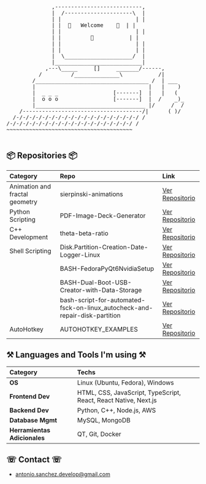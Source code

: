 <pre>

              ,---------------------------,
              |  /---------------------\  |
              | |                       | |
              | |  🌟   Welcome    🌟  | | 
              | |                       | |  
              | |         🐔           | |
              | |                       | |
              | |                       | |
              |  \_____________________/  |
              |___________________________|
            ,---\_____     []     _______/------,
          /         /______________\           /|
        /___________________________________ /  | ___
        |                                   |   |    )
        |  _ _ _                 [-------]  |   |   (
        |  o o o                 [-------]  |  /    _)_
        |__________________________________ |/     /  /
    /-------------------------------------/|      ( )/
  /-/-/-/-/-/-/-/-/-/-/-/-/-/-/-/-/-/-/-/ /
/-/-/-/-/-/-/-/-/-/-/-/-/-/-/-/-/-/-/-/ /
~~~~~~~~~~~~~~~~~~~~~~~~~~~~~~~~~~~~~~~

</pre>


## 📦 Repositories 📦

| Category                      | Repo                                                  | Link                                                                     |
| :---------------------------- | :---------------------------------------------------- | :----------------------------------------------------------------------- |
| Animation and fractal geometry| sierpinski-animations                                 | [Ver Repositorio](https://github.com/toniles/sierpinski-animations)      |
| Python Scripting              | PDF-Image-Deck-Generator                              | [Ver Repositorio](https://github.com/toniles/PDF-Image-Deck-Generator)   |
| C++ Development               | theta-beta-ratio                                      | [Ver Repositorio](https://github.com/toniles/theta-beta-ratio)           |
| Shell Scripting               | Disk.Partition-Creation-Date-Logger-Linux             | [Ver Repositorio](https://github.com/toniles/Disk.Partition-Creation-Date-Logger-Linux) |
|                               | BASH-FedoraPyQt6NvidiaSetup                           | [Ver Repositorio](https://github.com/toniles/BASH-FedoraPyQt6NvidiaSetup) |
|                               | BASH-Dual-Boot-USB-Creator-with-Data-Storage          | [Ver Repositorio](https://github.com/toniles/BASH-Dual-Boot-USB-Creator-with-Data-Storage) |
|                               | bash-script-for-automated-fsck-on-linux_autocheck-and-repair-disk-partition | [Ver Repositorio](https://github.com/toniles/bash-script-for-automated-fsck-on-linux_autocheck-and-repair-disk-partition) |
| AutoHotkey                    | AUTOHOTKEY_EXAMPLES                                   | [Ver Repositorio](https://github.com/toniles/AUTOHOTKEY_EXAMPLES)        |


## ⚒ Languages and Tools I'm using ⚒

| Category            | Techs                                            |
| :------------------ | :----------------------------------------------- |
| **OS**              | Linux (Ubuntu, Fedora), Windows                  |
| **Frontend Dev**    | HTML, CSS, JavaScript, TypeScript, React, React Native, Next.js |
| **Backend Dev**     | Python, C++, Node.js, AWS                        |
| **Database Mgmt**   | MySQL, MongoDB                                   |
| **Herramientas Adicionales** | QT, Git, Docker                         |

## ☏ Contact ☏

- [antonio.sanchez.develop@gmail.com](mailto:antonio.sanchez.develop@gmail.com)


